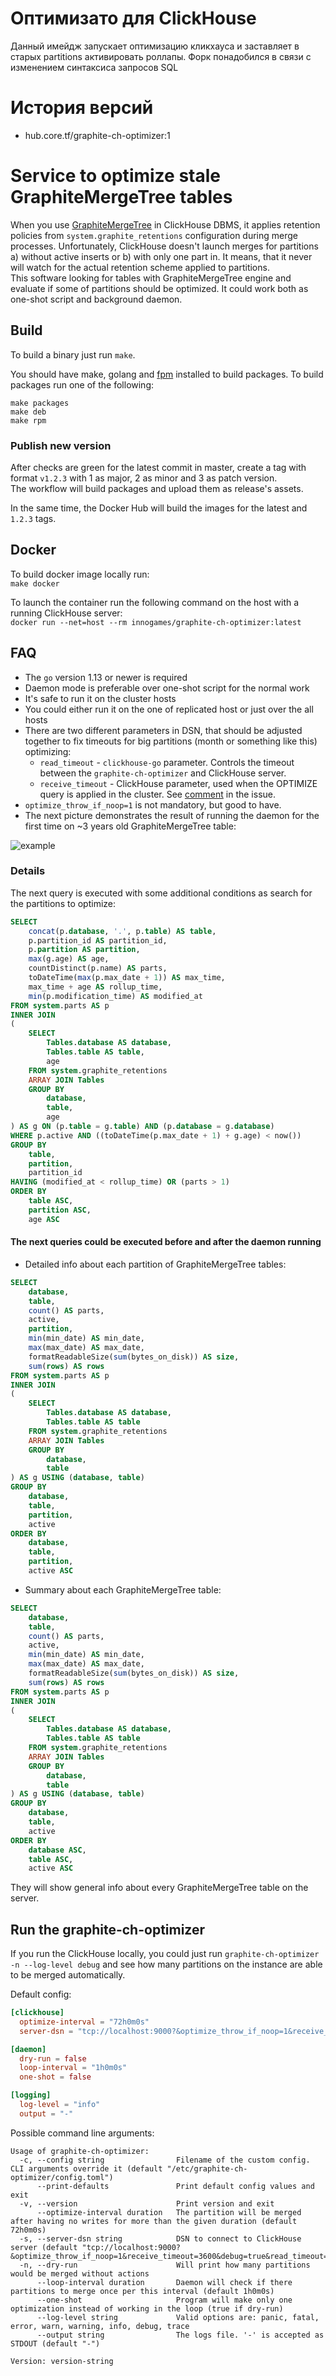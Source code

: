 # Оптимизато для ClickHouse

Данный имейдж запускает оптимизацию кликхауса и заставляет в старых partitions активировать роллапы. Форк понадобился в связи с изменением синтаксиса запросов SQL

# История версий

* hub.core.tf/graphite-ch-optimizer:1

# Service to optimize stale GraphiteMergeTree tables
When you use [GraphiteMergeTree](https://clickhouse.yandex/docs/en/operations/table_engines/graphitemergetree) in ClickHouse DBMS, it applies retention policies from `system.graphite_retentions` configuration during merge processes. Unfortunately, ClickHouse doesn't launch merges for partitions a) without active inserts or b) with only one part in. It means, that it never will watch for the actual retention scheme applied to partitions.  
This software looking for tables with GraphiteMergeTree engine and evaluate if some of partitions should be optimized. It could work both as one-shot script and background daemon.

## Build
To build a binary just run `make`.

You should have make, golang and [fpm](https://github.com/jordansissel/fpm) installed to build packages. To build packages run one of the following:

```
make packages
make deb
make rpm
```

### Publish new version

After checks are green for the latest commit in master, create a tag with format `v1.2.3` with 1 as major, 2 as minor and 3 as patch version.  
The workflow will build packages and upload them as release's assets.

In the same time, the Docker Hub will build the images for the latest and `1.2.3` tags.

## Docker

To build docker image locally run:  
`make docker`

To launch the container run the following command on the host with a running ClickHouse server:  
`docker run --net=host --rm innogames/graphite-ch-optimizer:latest`

## FAQ
* The `go` version 1.13 or newer is required
* Daemon mode is preferable over one-shot script for the normal work
* It's safe to run it on the cluster hosts
* You could either run it on the one of replicated host or just over the all hosts
* There are two different parameters in DSN, that should be adjusted together to fix timeouts for big partitions (month or something like this) optimizing:
  * `read_timeout` - `clickhouse-go` parameter. Controls the timeout between the `graphite-ch-optimizer` and ClickHouse server.
  * `receive_timeout` - ClickHouse parameter, used when the OPTIMIZE query is applied in the cluster. See [comment](https://github.com/ClickHouse/ClickHouse/issues/4831#issuecomment-708721042) in the issue.
* `optimize_throw_if_noop=1` is not mandatory, but good to have.
* The next picture demonstrates the result of running the daemon for the first time on ~3 years old GraphiteMergeTree table:  
<img src="./docs/result.jpg" alt="example"/>

### Details
The next query is executed with some additional conditions as search for the partitions to optimize:

```sql
SELECT
    concat(p.database, '.', p.table) AS table,
    p.partition_id AS partition_id,
    p.partition AS partition,
    max(g.age) AS age,
    countDistinct(p.name) AS parts,
    toDateTime(max(p.max_date + 1)) AS max_time,
    max_time + age AS rollup_time,
    min(p.modification_time) AS modified_at
FROM system.parts AS p
INNER JOIN
(
    SELECT
        Tables.database AS database,
        Tables.table AS table,
        age
    FROM system.graphite_retentions
    ARRAY JOIN Tables
    GROUP BY
        database,
        table,
        age
) AS g ON (p.table = g.table) AND (p.database = g.database)
WHERE p.active AND ((toDateTime(p.max_date + 1) + g.age) < now())
GROUP BY
    table,
    partition,
    partition_id
HAVING (modified_at < rollup_time) OR (parts > 1)
ORDER BY
    table ASC,
    partition ASC,
    age ASC
```

#### The next queries could be executed before and after the daemon running

* Detailed info about each partition of GraphiteMergeTree tables:

```sql
SELECT
    database,
    table,
    count() AS parts,
    active,
    partition,
    min(min_date) AS min_date,
    max(max_date) AS max_date,
    formatReadableSize(sum(bytes_on_disk)) AS size,
    sum(rows) AS rows
FROM system.parts AS p
INNER JOIN
(
    SELECT
        Tables.database AS database,
        Tables.table AS table
    FROM system.graphite_retentions
    ARRAY JOIN Tables
    GROUP BY
        database,
        table
) AS g USING (database, table)
GROUP BY
    database,
    table,
    partition,
    active
ORDER BY
    database,
    table,
    partition,
    active ASC
```

* Summary about each GraphiteMergeTree table:

```sql
SELECT
    database,
    table,
    count() AS parts,
    active,
    min(min_date) AS min_date,
    max(max_date) AS max_date,
    formatReadableSize(sum(bytes_on_disk)) AS size,
    sum(rows) AS rows
FROM system.parts AS p
INNER JOIN
(
    SELECT
        Tables.database AS database,
        Tables.table AS table
    FROM system.graphite_retentions
    ARRAY JOIN Tables
    GROUP BY
        database,
        table
) AS g USING (database, table)
GROUP BY
    database,
    table,
    active
ORDER BY
    database ASC,
    table ASC,
    active ASC
```

They will show general info about every GraphiteMergeTree table on the server.

## Run the graphite-ch-optimizer
If you run the ClickHouse locally, you could just run `graphite-ch-optimizer -n --log-level debug` and see how many partitions on the instance are able to be merged automatically.

Default config:

```toml
[clickhouse]
  optimize-interval = "72h0m0s"
  server-dsn = "tcp://localhost:9000?&optimize_throw_if_noop=1&receive_timeout=3600&debug=true&read_timeout=3600"

[daemon]
  dry-run = false
  loop-interval = "1h0m0s"
  one-shot = false

[logging]
  log-level = "info"
  output = "-"
```

Possible command line arguments:

```
Usage of graphite-ch-optimizer:
  -c, --config string                Filename of the custom config. CLI arguments override it (default "/etc/graphite-ch-optimizer/config.toml")
      --print-defaults               Print default config values and exit
  -v, --version                      Print version and exit
      --optimize-interval duration   The partition will be merged after having no writes for more than the given duration (default 72h0m0s)
  -s, --server-dsn string            DSN to connect to ClickHouse server (default "tcp://localhost:9000?&optimize_throw_if_noop=1&receive_timeout=3600&debug=true&read_timeout=3600")
  -n, --dry-run                      Will print how many partitions would be merged without actions
      --loop-interval duration       Daemon will check if there partitions to merge once per this interval (default 1h0m0s)
      --one-shot                     Program will make only one optimization instead of working in the loop (true if dry-run)
      --log-level string             Valid options are: panic, fatal, error, warn, warning, info, debug, trace
      --output string                The logs file. '-' is accepted as STDOUT (default "-")

Version: version-string
```
